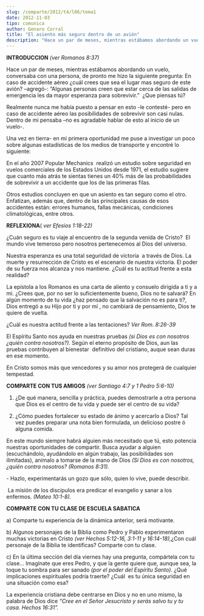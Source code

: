 ```yaml
---
slug: /comparte/2012/t4/l06/tema1
date: 2012-11-03
tipo: comunica
author: Genaro Corral
title: "El asiento más seguro dentro de un avión"
description: "Hace un par de meses, mientras estábamos abordando un vuelo, conversaba con una  persona, de pronto me hizo la siguiente pregunta: En caso de accidente aéreo  ¿cuál crees que sea el lugar mas seguro de este avión? –agregó-: “Algunas  personas creen que estar cerca de las salid..."
---
```


**INTRODUCCION** _(ver Romanos 8:37)_

Hace un par de meses, mientras estábamos abordando un vuelo, conversaba con una persona, de pronto me hizo la siguiente pregunta: En caso de accidente aéreo ¿cuál crees que sea el lugar mas seguro de este avión? –agregó-: “Algunas personas creen que estar cerca de las salidas de emergencia les da mayor esperanza para sobrevivir.”  ¿Que piensas tú?

Realmente nunca me había puesto a pensar en esto -le contesté- pero en caso de accidente aéreo las posibilidades de sobrevivir son casi nulas. Dentro de mi pensaba –no es agradable hablar de esto al inicio de un vuelo-.

Una vez en tierra- en mi primera oportunidad me puse a investigar un poco sobre algunas estadísticas de los medios de transporte y encontré lo siguiente:

En el año 2007 Popular Mechanics  realizó un estudio sobre seguridad en vuelos comerciales de los Estados Unidos desde 1971, el estudio sugiere que cuanto más atrás te sientas tienes un 40% más de las probabilidades de sobrevivir a un accidente que los de las primeras filas.

Otros estudios concluyen en que un asiento es tan seguro como el otro. Enfatizan, además que, dentro de las principales causas de esos accidentes están: errores humanos, fallas mecánicas, condiciones climatológicas, entre otros.

**REFLEXIONA**( _ver Efesios 1:18-22)_

¿Cuán seguro es tu viaje al encuentro de la segunda venida de Cristo?  El mundo vive temeroso pero nosotros pertenecemos al Dios del universo.

Nuestra esperanza es una total seguridad de victoria  a través de Dios. La muerte y resurrección de Cristo es el escenario de nuestra victoria. El poder de su fuerza nos alcanza y nos mantiene. ¿Cuál es tu actitud frente a esta realidad?

La epístola a los Romanos es una carta de aliento y consuelo dirigida a ti y a mi. ¿Crees que, por no ser lo suficientemente bueno, Dios no te salvará? En algún momento de tu vida ¿haz pensado que la salvación no es para ti?, Dios entregó a su Hijo por ti y por mí , no cambiará de pensamiento, Dios te quiere de vuelta.

¿Cuál es nuestra actitud frente a las tentaciones? _Ver Rom. 8:26-39_

El Espíritu Santo nos ayuda en nuestras pruebas _(si Dios es con nosotros ¿quién contra nosotros?)._ Según el eterno propósito de Dios, aun las pruebas contribuyen al bienestar  definitivo del cristiano, auque sean duras en ese momento.

En Cristo somos más que vencedores y su amor nos protegerá de cualquier tempestad.

**COMPARTE CON TUS AMIGOS** _(ver Santiago 4:7 y 1 Pedro 5:6-10)_

1) ¿De qué manera, sencilla y práctica, puedes demostrarle a otra persona que Dios es el centro de tu vida y puede ser el centro de su vida?

2) ¿Cómo puedes fortalecer su estado de ánimo y acercarlo a Dios? Tal vez puedes preparar una nota bien formulada, un delicioso postre ó alguna comida.

En este mundo siempre habrá alguien más necesitado que tú, esto potencia nuestras oportunidades de compartir. Busca ayudar a alguien (escuchándolo, ayudándolo en algún trabajo, las posibilidades son ilimitadas), anímalo a tomarse de la mano de Dios _(Si Dios es con nosotros, ¿quién contra nosotros? (Romanos 8:31)._

\- Hazlo, experimentarás un gozo que sólo, quien lo vive, puede describir.

 La misión de los discípulos era predicar el evangelio y sanar a los enfermos. _(Mateo 10:1-8)._

**COMPARTE CON TU CLASE DE ESCUELA SABATICA**

a) Comparte tu experiencia de la dinámica anterior, será motivante.

b) Algunos personajes de la Biblia como Pedro y Pablo experimentaron muchas victorias en Cristo _(ver Hechos 5:12-16, 3:1-11 y 16:14-18),_¿Con cuál personaje de la Biblia te identificas? Comparte con tu clase.

c) En la última sección del día viernes hay una pregunta, compártela con tu clase… Imagínate que eres Pedro, y que la gente quiere que, aunque sea, la toque tu sombra para ser sanado _(por el poder del Espíritu Santo)_. ¿Qué implicaciones espirituales podría traerte? ¿Cuál  es tu única seguridad en una situación como esa?

La experiencia cristiana debe centrarse en Dios y no en uno mismo, la palabra de Dios dice _“Cree en el Señor Jesucristo y serás salvo tu y tu casa. Hechos 16:31”._
